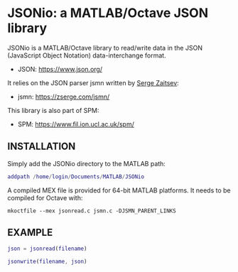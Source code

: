 # JSONio: a MATLAB/Octave JSON library

JSONio is a MATLAB/Octave library to read/write data in the JSON (JavaScript Object Notation) data-interchange format. 
 
* JSON: https://www.json.org/
   
It relies on the JSON parser jsmn written by [Serge Zaitsev](https://zserge.com/):
 
* jsmn: https://zserge.com/jsmn/

This library is also part of SPM:
 
* SPM: https://www.fil.ion.ucl.ac.uk/spm/

## INSTALLATION
 
Simply add the JSONio directory to the MATLAB path:

```matlab
addpath /home/login/Documents/MATLAB/JSONio
```
 
A compiled MEX file is provided for 64-bit MATLAB platforms. It needs to be compiled for Octave with:
 ```
mkoctfile --mex jsonread.c jsmn.c -DJSMN_PARENT_LINKS
 ```
 
## EXAMPLE

```matlab
json = jsonread(filename)

jsonwrite(filename, json)
```
